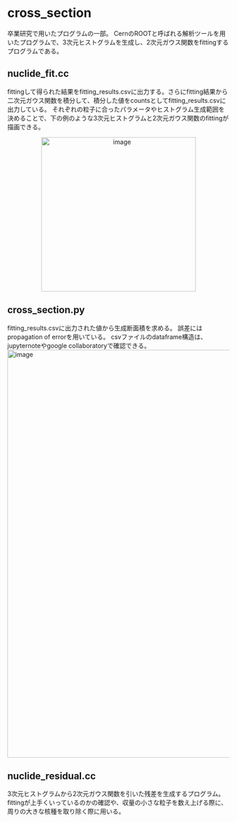 # cross_section
卒業研究で用いたプログラムの一部。
CernのROOTと呼ばれる解析ツールを用いたプログラムで、3次元ヒストグラムを生成し、2次元ガウス関数をfittingするプログラムである。

## nuclide_fit.cc
fittingして得られた結果をfitting_results.csvに出力する。さらにfitting結果から二次元ガウス関数を積分して、積分した値をcountsとしてfitting_results.csvに出力している。
それぞれの粒子に合ったパラメータやヒストグラム生成範囲を決めることで、下の例のような3次元ヒストグラムと2次元ガウス関数のfittingが描画できる。
<p align="center">
<img width="350" alt="image" src="https://github.com/cfukush/cross_section/assets/132242322/ed022b0b-e52f-483e-853a-2217f73e41d2">
</p>

## cross_section.py
fitting_results.csvに出力された値から生成断面積を求める。
誤差にはpropagation of errorを用いている。
csvファイルのdataframe構造は、jupyternoteやgoogle collaboratoryで確認できる。
<img width="925" alt="image" src="https://github.com/cfukush/cross_section/assets/132242322/037c7b11-fd77-4711-ad23-183a93498fa1">


## nuclide_residual.cc
3次元ヒストグラムから2次元ガウス関数を引いた残差を生成するプログラム。
fittingが上手くいっているのかの確認や、収量の小さな粒子を数え上げる際に、周りの大きな核種を取り除く際に用いる。

